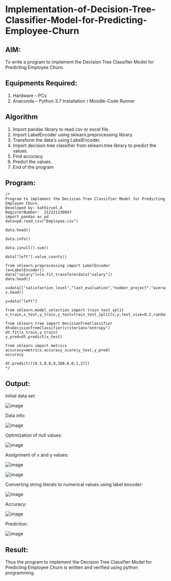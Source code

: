 # Implementation-of-Decision-Tree-Classifier-Model-for-Predicting-Employee-Churn

## AIM:
To write a program to implement the Decision Tree Classifier Model for Predicting Employee Churn.

## Equipments Required:
1. Hardware – PCs
2. Anaconda – Python 3.7 Installation / Moodle-Code Runner

## Algorithm
1. Import pandas library to read csv or excel file.
2. Import LabelEncoder using sklearn.preprocessing library.
3. Transform the data's using LabelEncoder.
4. Import decision tree classifier from sklearn.tree library to predict the values.
5. Find accuracy.
6. Predict the values.
7. End of the program


## Program:
```
/*
Program to implement the Decision Tree Classifier Model for Predicting Employee Churn.
Developed by: kathirvel.A
RegisterNumber:  212221230047
import pandas as pd
data=pd.read_csv("Employee.csv")

data.head()

data.info()

data.isnull().sum()

data["left"].value_counts()

from sklearn.preprocessing import LabelEncoder
le=LabelEncoder()
data["salary"]=le.fit_transform(data["salary"])
data.head()

x=data[["satisfaction_level","last_evaluation","number_project","average_montly_hours","time_spend_company","Work_accident","promotion_last_5years","salary"]]
x.head()

y=data["left"]

from sklearn.model_selection import train_test_split
x_train,x_test,y_train,y_test=train_test_split(x,y,test_size=0.2,random_state=100)

from sklearn.tree import DecisionTreeClassifier
dt=DecisionTreeClassifier(criterion="entropy")
dt.fit(x_train,y_train)
y_pred=dt.predict(x_test)

from sklearn import metrics
accuracy=metrics.accuracy_score(y_test,y_pred)
accuracy

dt.predict([[0.5,0.8,9,260,6,0,1,2]])
*/
```

## Output:



Initial data set:




![image](https://github.com/KathirvelAIDS/Implementation-of-Decision-Tree-Classifier-Model-for-Predicting-Employee-Churn/assets/94911373/b10d1575-3775-4533-b36c-8cbb84149aca)




Data info:

![image](https://github.com/KathirvelAIDS/Implementation-of-Decision-Tree-Classifier-Model-for-Predicting-Employee-Churn/assets/94911373/334715f2-5257-464f-b891-d1fec5130a1b)




Optimization of null values:


![image](https://github.com/KathirvelAIDS/Implementation-of-Decision-Tree-Classifier-Model-for-Predicting-Employee-Churn/assets/94911373/78a999ed-d7b7-4fca-9dda-6d1850c44fbc)




Assignment of x and y values:


![image](https://github.com/KathirvelAIDS/Implementation-of-Decision-Tree-Classifier-Model-for-Predicting-Employee-Churn/assets/94911373/8ac7f8e0-ed6b-4d7b-ad4d-cdb9f3b5b99d)



![image](https://github.com/KathirvelAIDS/Implementation-of-Decision-Tree-Classifier-Model-for-Predicting-Employee-Churn/assets/94911373/42f344a5-5a74-44e7-8b71-3bf1cfea6c67)




Converting string literals to numerical values using label encoder:


![image](https://github.com/KathirvelAIDS/Implementation-of-Decision-Tree-Classifier-Model-for-Predicting-Employee-Churn/assets/94911373/5ca5f9c6-358a-42ad-92cb-e1828dfd8a84)




Accuracy:



![image](https://github.com/KathirvelAIDS/Implementation-of-Decision-Tree-Classifier-Model-for-Predicting-Employee-Churn/assets/94911373/8fbe82b6-3b12-4a03-829f-4dcdd8e9ff01)




Prediction:


![image](https://github.com/KathirvelAIDS/Implementation-of-Decision-Tree-Classifier-Model-for-Predicting-Employee-Churn/assets/94911373/1d1691ed-d0c4-4205-88b3-3610956b79ed)








## Result:
Thus the program to implement the  Decision Tree Classifier Model for Predicting Employee Churn is written and verified using python programming.
